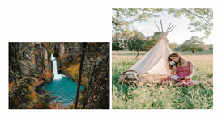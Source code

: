 <img src="images/pexels-photo-3715436.jpeg" width=200>
<img src="images/pexels-photo-3968443.jpeg" width=200" height=200">
